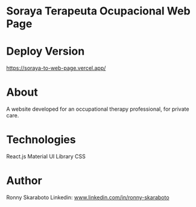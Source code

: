 # Soraya Terapeuta Ocupacional Web Page

# Deploy Version
https://soraya-to-web-page.vercel.app/

# About
A website developed for an occupational therapy professional, for private care.

# Technologies
React.js
Material UI Library
CSS

# Author
Ronny Skaraboto Linkedin: www.linkedin.com/in/ronny-skaraboto
